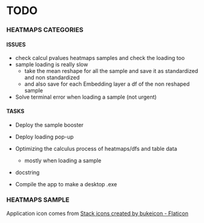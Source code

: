 # **TODO**

### HEATMAPS CATEGORIES

#### ISSUES
* check calcul pvalues heatmaps samples and check the loading too
* sample loading is really slow
  * take the mean reshape for all the sample and save it as standardized and non standardized
  * and also save for each Embedding layer a df of the non reshaped sample
* Solve terminal error when loading a sample (not urgent)

#### TASKS

* Deploy the sample booster
* Deploy loading pop-up

* Optimizing the calculus process of heatmaps/dfs and table data
  * mostly when loading a sample

* docstring

* Compile the app to make a desktop .exe

### HEATMAPS SAMPLE

Application icon comes from <a href="https://www.flaticon.com/free-icons/stack" title="stack icons">Stack icons created by bukeicon - Flaticon</a>